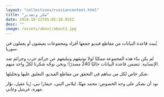 ```yaml
---
layout: "collections/russiancontent.html"
title: "شكر وتقدير"
date: 2018-10-31T05:05:18.055Z
desc: ""
image: /assets/about/about2.jpg
---
```



بُنيت قاعدة البيانات من مقاطع فيديو جمعها أفراد ومجموعات يعيشون أو يعملون في سوريا. 


لم يكن بناء هذه المجموعة ممكنًا لولا توثيقهم وتبليغهم عن جرائم حرب وجرائم ضد الإنسانية. تتضمن قاعدة البيانات حاليًا 240 مصدرًا؛ ونحن نوجّه شكرنا لكلّ واحد منهم.

شكر خاص لكل من ساهم في التحقق من مقاطع الفيديو، التعليق عليها وتحليلها. 


نود أن نشكر على وجه الخصوص:
محمد مهنّا، ليلاس البني، جيفارا نبي، رُبا عقيل، نوّار مهرة، غريتيل وغابي.
